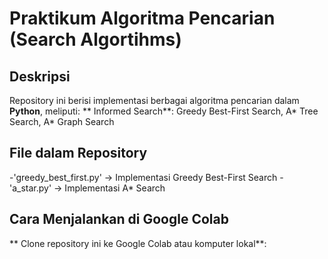 # Praktikum Algoritma Pencarian (Search Algortihms)

## Deskripsi
Repository ini berisi implementasi berbagai algoritma pencarian dalam **Python**, meliputi:
** Informed Search**: Greedy Best-First Search, A* Tree Search, A* Graph Search

## File dalam Repository
-'greedy_best_first.py' -> Implementasi Greedy  Best-First Search 
-'a_star.py' -> Implementasi A* Search

## Cara Menjalankan di Google Colab
** Clone repository ini ke Google Colab atau komputer lokal**:
